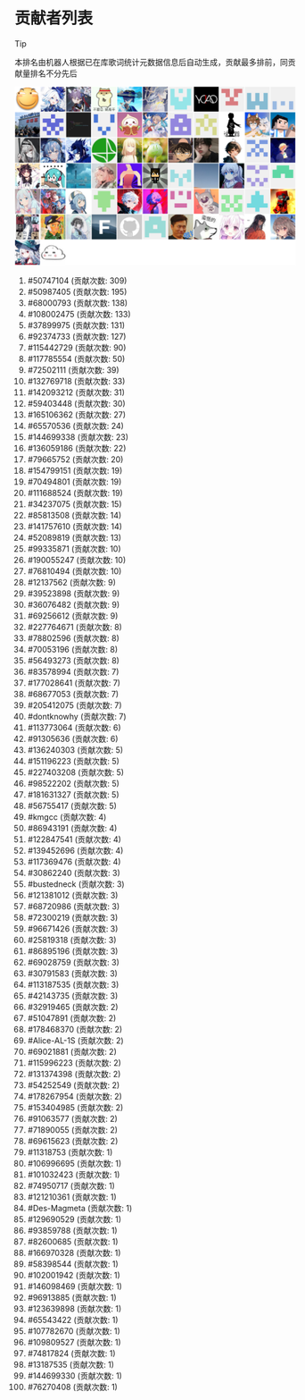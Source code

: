 # 贡献者列表

> [!TIP]
> 本排名由机器人根据已在库歌词统计元数据信息后自动生成，贡献最多排前，同贡献量排名不分先后

![贡献者头像画廊](./CONTRIBUTORS.svg)

1. #50747104 (贡献次数: 309)
2. #50987405 (贡献次数: 195)
3. #68000793 (贡献次数: 138)
4. #108002475 (贡献次数: 133)
5. #37899975 (贡献次数: 131)
6. #92374733 (贡献次数: 127)
7. #115442729 (贡献次数: 90)
8. #117785554 (贡献次数: 50)
9. #72502111 (贡献次数: 39)
10. #132769718 (贡献次数: 33)
11. #142093212 (贡献次数: 31)
12. #59403448 (贡献次数: 30)
13. #165106362 (贡献次数: 27)
14. #65570536 (贡献次数: 24)
15. #144699338 (贡献次数: 23)
16. #136059186 (贡献次数: 22)
17. #79665752 (贡献次数: 20)
18. #154799151 (贡献次数: 19)
19. #70494801 (贡献次数: 19)
20. #111688524 (贡献次数: 19)
21. #34237075 (贡献次数: 15)
22. #85813508 (贡献次数: 14)
23. #141757610 (贡献次数: 14)
24. #52089819 (贡献次数: 13)
25. #99335871 (贡献次数: 10)
26. #190055247 (贡献次数: 10)
27. #76810494 (贡献次数: 10)
28. #12137562 (贡献次数: 9)
29. #39523898 (贡献次数: 9)
30. #36076482 (贡献次数: 9)
31. #69256612 (贡献次数: 9)
32. #227764671 (贡献次数: 8)
33. #78802596 (贡献次数: 8)
34. #70053196 (贡献次数: 8)
35. #56493273 (贡献次数: 8)
36. #83578994 (贡献次数: 7)
37. #177028641 (贡献次数: 7)
38. #68677053 (贡献次数: 7)
39. #205412075 (贡献次数: 7)
40. #dontknowhy (贡献次数: 7)
41. #113773064 (贡献次数: 6)
42. #91305636 (贡献次数: 6)
43. #136240303 (贡献次数: 5)
44. #151196223 (贡献次数: 5)
45. #227403208 (贡献次数: 5)
46. #98522202 (贡献次数: 5)
47. #181631327 (贡献次数: 5)
48. #56755417 (贡献次数: 5)
49. #kmgcc (贡献次数: 4)
50. #86943191 (贡献次数: 4)
51. #122847541 (贡献次数: 4)
52. #139452696 (贡献次数: 4)
53. #117369476 (贡献次数: 4)
54. #30862240 (贡献次数: 3)
55. #bustedneck (贡献次数: 3)
56. #121381012 (贡献次数: 3)
57. #68720986 (贡献次数: 3)
58. #72300219 (贡献次数: 3)
59. #96671426 (贡献次数: 3)
60. #25819318 (贡献次数: 3)
61. #86895196 (贡献次数: 3)
62. #69028759 (贡献次数: 3)
63. #30791583 (贡献次数: 3)
64. #113187535 (贡献次数: 3)
65. #42143735 (贡献次数: 3)
66. #32919465 (贡献次数: 2)
67. #51047891 (贡献次数: 2)
68. #178468370 (贡献次数: 2)
69. #Alice-AL-1S (贡献次数: 2)
70. #69021881 (贡献次数: 2)
71. #115996223 (贡献次数: 2)
72. #131374398 (贡献次数: 2)
73. #54252549 (贡献次数: 2)
74. #178267954 (贡献次数: 2)
75. #153404985 (贡献次数: 2)
76. #91063577 (贡献次数: 2)
77. #71890055 (贡献次数: 2)
78. #69615623 (贡献次数: 2)
79. #11318753 (贡献次数: 1)
80. #106996695 (贡献次数: 1)
81. #101032423 (贡献次数: 1)
82. #74950717 (贡献次数: 1)
83. #121210361 (贡献次数: 1)
84. #Des-Magmeta (贡献次数: 1)
85. #129690529 (贡献次数: 1)
86. #93859788 (贡献次数: 1)
87. #82600685 (贡献次数: 1)
88. #166970328 (贡献次数: 1)
89. #58398544 (贡献次数: 1)
90. #102001942 (贡献次数: 1)
91. #146098469 (贡献次数: 1)
92. #96913885 (贡献次数: 1)
93. #123639898 (贡献次数: 1)
94. #65543422 (贡献次数: 1)
95. #107782670 (贡献次数: 1)
96. #109809527 (贡献次数: 1)
97. #74817824 (贡献次数: 1)
98. #13187535 (贡献次数: 1)
99. #144699330 (贡献次数: 1)
100. #76270408 (贡献次数: 1)
